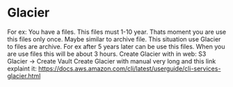 # Glacier
For ex: You have a files. This files must 1-10 year. Thats moment you are use this files only once. Maybe similar to archive file. This situation use Glacier to files are archive. For ex after 5 years later can be use this files. When you are use files this will be about 3 hours.
Create Glacier with in web: S3 Glacier -> Create Vault
Create Glacier with manual very long and this link explaint it: https://docs.aws.amazon.com/cli/latest/userguide/cli-services-glacier.html